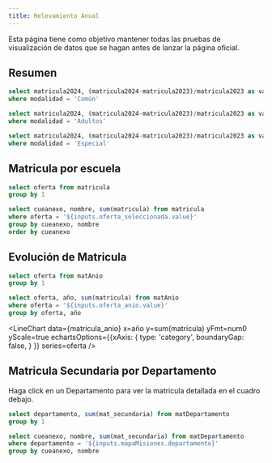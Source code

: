 ```yaml
---
title: Relevamiento Anual
---
```


Esta página tiene como objetivo mantener todas las pruebas de visualización de datos que se hagan antes de lanzar la página oficial.

## Resumen

```sql matricula_comun
select matricula2024, (matricula2024-matricula2023)/matricula2023 as variacion from matModalidad
where modalidad = 'Común'
```

```sql matricula_adultos
select matricula2024, (matricula2024-matricula2023)/matricula2023 as variacion from matModalidad
where modalidad = 'Adultos'
```

```sql matricula_especial
select matricula2024, (matricula2024-matricula2023)/matricula2023 as variacion from matModalidad
where modalidad = 'Especial'
```

<BigValue 
  data={matricula_comun}
  title="Matricula Común" 
  value=matricula2024
  comparison=variacion
  comparisonFmt=pct1
  comparisonTitle="con respecto a 2023"
/>

<BigValue 
  data={matricula_adultos}
  title="Matricula Adultos" 
  value=matricula2024
  fmt=num0
  comparison=variacion
  comparisonFmt=pct1
  comparisonTitle="con respecto a 2023"
/>

<BigValue 
  data={matricula_especial}
  title="Matricula Especial" 
  value=matricula2024
  comparison=variacion
  comparisonFmt=pct1
  comparisonTitle="con respecto a 2023"
/>

## Matricula por escuela

```sql solo_ofertas
select oferta from matricula
group by 1
```

<Dropdown
  name=oferta_seleccionada
  data={solo_ofertas}
  value=oferta
  title="Seleccione una Oferta"
  defaultValue="Común - Primaria de 7 años "
/>

```sql matricula_completa
select cueanexo, nombre, sum(matricula) from matricula
where oferta = '${inputs.oferta_seleccionada.value}'
group by cueanexo, nombre
order by cueanexo
```

<DataTable data={matricula_completa}>
  <Column id="cueanexo" fmt=id/>
  <Column id="nombre"/>
  <Column id="sum(matricula)" title="Matricula Total"/>  
</DataTable>

## Evolución de Matricula

```sql ofertas_anio
select oferta from matAnio
group by 1
```

<Dropdown
  name=oferta_anio
  data={ofertas_anio}
  value=oferta
  title="Seleccione una Oferta"
  defaultValue="Común - Primaria de 7 años "
/>

```sql matricula_anio
select oferta, año, sum(matricula) from matAnio
where oferta = '${inputs.oferta_anio.value}'
group by oferta, año
```

<LineChart 
  data={matricula_anio}
  x=año
  y=sum(matricula)
  yFmt=num0
  yScale=true
  echartsOptions={{xAxis: {
      type: 'category',
      boundaryGap: false,
    }
  }}
  series=oferta
/>

## Matricula Secundaria por Departamento

Haga click en un Departamento para ver la matricula detallada en el cuadro debajo.

```sql matricula_departamento
select departamento, sum(mat_secundaria) from matDepartamento
group by 1
```

<AreaMap 
  data={matricula_departamento} 
  areaCol=departamento
  geoJsonUrl=https://raw.githubusercontent.com/mgaitan/departamentos_argentina/refs/heads/master/departamentos-misiones.json
  geoId=departamento
  value=sum(mat_secundaria)
  borderWidth=2
  height=600
  name=mapaMisiones
/>

```sql departamento_seleccionado
select cueanexo, nombre, sum(mat_secundaria) from matDepartamento
where departamento = '${inputs.mapaMisiones.departamento}'
group by cueanexo, nombre
```

<DataTable data={departamento_seleccionado}>
  <Column id="cueanexo" fmt=id/>
  <Column id="nombre"/>
  <Column id="sum(mat_secundaria)" title="Matricula Total"/>  
</DataTable>